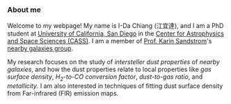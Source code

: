 ### About me
Welcome to my webpage! My name is I-Da Chiang (江宜達), and I am a PhD student at [University of California, San Diego](https://ucsd.edu/) in the [Center for Astrophysics and Space Sciences (CASS)](http://cass.ucsd.edu/index.php/Main_Page). I am a member of [Prof. Karin Sandstrom](http://karinsandstrom.github.io/)'s [nearby galaxies group](https://nearbygalaxies.github.io/).

My research focuses on the study of *intersteller dust properties* of *nearby galaxies*, and how the dust properties relate to local properties like *gas surface density*, *H<sub>2</sub>-to-CO conversion factor*, *dust-to-gas ratio*, and *metallicity*. I am also interested in techniques of fitting dust surface density from Far-infrared (FIR) emission maps.
